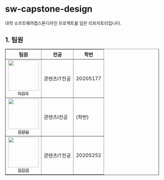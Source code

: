 # sw-capstone-design
대학 소프트웨어캡스톤디자인 프로젝트를 담은 리포지토리입니다.

## 1. 팀원<table border="1">
  <thead>
    <tr>
      <th>팀원</th>
      <th>전공</th>
      <th>학번</th>
    </tr>
  </thead>
  <tbody>
    <tr>
      <td align="center"><a href="https://github.com/pch2001">
        <img src="(깃허브 이미지 링크)" width="100px;" alt=""/><br/><sub>박창후</sub></a><br/>
      <td>콘텐츠IT전공</td>
      <td>20205177</td>
    </tr>
    <tr>
      <td align="center"><a href="(깃허브 링크)">
        <img src="(깃허브 이미지 링크)" width="100px;" alt=""/><br/><sub>장현일</sub></a><br/>
      <td>콘텐츠I전공</td>
      <td>(학번)</td>
    </tr>
    <tr>
      <td align="center"><a href="https://github.com/Jinmiru">
        <img src="https://github.com/user-attachments/assets/c5292883-2903-41d2-a1f1-ace700ab6159" width="100px;" alt=""/><br/><sub>정진영</sub></a><br/>
      </td>
      <td>콘텐츠IT전공</td>
      <td>20205252</td>
    </tr>
  </tbody>
</table>
